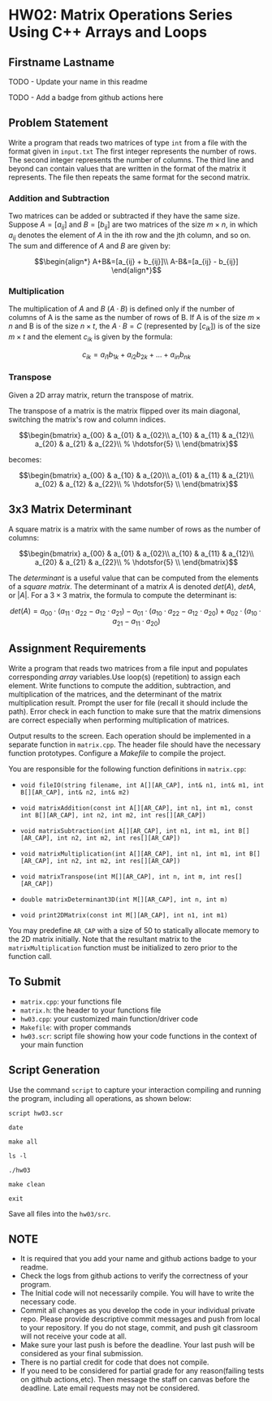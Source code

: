 # HW02: Matrix Operations Series Using C++ Arrays and Loops

## Firstname Lastname

TODO - Update your name in this readme

TODO - Add a badge from github actions here

## Problem Statement

Write a program that reads two matrices of type `int` from a file with the format given in `input.txt`
The first integer represents the number of rows.
The second integer represents the number of columns.
The third line and beyond can contain values that are written in the format of the matrix it represents. The file then repeats the same format for the second matrix.

### Addition and Subtraction

Two matrices can be added or subtracted if they have the same size.
Suppose $A = [a_{ij}]$ and $B = [b_{ij}]$ are two matrices of the size $m\times n$, in which $a_{ij}$ denotes the element of $A$ in the ith row and the jth column, and so on.  The sum and difference of $A$ and $B$ are given by:

$$\begin{align*}
A+B&=[a_{ij} + b_{ij}]\\
A-B&=[a_{ij} - b_{ij}]
\end{align*}$$

### Multiplication

The multiplication of $A$ and $B$ $(A\cdot B)$ is defined only if the number of columns of A is the same as the number of rows of B.  If A is of the size $m\times n$ and B is of the size $n\times t$, the $A\cdot B = C$ (represented by $[c_{ik}]$) is of the size $m\times t$ and the element $c_{ik}$ is given by the formula:

$$\begin{equation*}
c_{ik}=a_{i1}b_{1k}+a_{i2}b_{2k}+ \dotso + a_{in}b_{nk}
\end{equation*}$$

### Transpose

Given a 2D array matrix, return the transpose of matrix.

The transpose of a matrix is the matrix flipped over its main diagonal, switching the matrix's row and column indices.

$$\begin{bmatrix}
 a_{00} & a_{01} & a_{02}\\
 a_{10} & a_{11} & a_{12}\\
 a_{20} & a_{21} & a_{22}\\
% \hdotsfor{5} \\
\end{bmatrix}$$

becomes:

$$\begin{bmatrix}
 a_{00} & a_{10} & a_{20}\\
 a_{01} & a_{11} & a_{21}\\
 a_{02} & a_{12} & a_{22}\\
% \hdotsfor{5} \\
\end{bmatrix}$$

## 3x3 Matrix  Determinant

A square matrix is a matrix with the same number of rows as the number of columns:

$$\begin{bmatrix}
 a_{00} & a_{01} & a_{02}\\
  a_{10} & a_{11} & a_{12}\\
   a_{20} & a_{21} & a_{22}\\
   % \hdotsfor{5} \\
   \end{bmatrix}$$

The _determinant_ is a useful value that can be computed from the elements of a _square matrix_. The determinant of a matrix $A$ is denoted $det(A)$, $det A$, or $|A|$. 
For a $3\times 3$ matrix, the formula to compute the  determinant is:

$$det(A) = a_{00}\cdot(a_{11}\cdot a_{22} - a_{12}\cdot a_{21}) - a_{01}\cdot(a_{10}\cdot a_{22} - a_{12}\cdot a_{20}) + a_{02}\cdot(a_{10}\cdot a_{21} - a_{11}\cdot a_{20})$$

## Assignment Requirements

Write a program that reads two matrices from a file input and populates corresponding _array_ variables.Use loop(s) (repetition) to assign each element.  Write functions to compute the addition,
subtraction, and multiplication of the matrices, and the determinant of the matrix multiplication result.
Prompt the user for file (recall it should include the path). Error check in each function to make sure that the matrix dimensions are correct especially when performing multiplication of matrices. 

Output results to the screen.  Each operation should be implemented in a separate function in `matrix.cpp`. The header file should have the necessary function prototypes.  Configure a _Makefile_ to compile the project.

You are responsible for the following function definitions in `matrix.cpp`:
- `void fileIO(string filename, int A[][AR_CAP], int& n1, int& m1, int B[][AR_CAP], int& n2, int& m2)`

- `void matrixAddition(const int A[][AR_CAP], int n1, int m1, const int B[][AR_CAP], int n2, int m2, int res[][AR_CAP])`

- `void matrixSubtraction(int A[][AR_CAP], int n1, int m1, int B[][AR_CAP], int n2, int m2, int res[][AR_CAP])`

- `void matrixMultiplication(int A[][AR_CAP], int n1, int m1, int B[][AR_CAP], int n2, int m2, int res[][AR_CAP])`

- `void matrixTranspose(int M[][AR_CAP], int n, int m, int res[][AR_CAP])`

- `double matrixDeterminant3D(int M[][AR_CAP], int n, int m)`

- `void print2DMatrix(const int M[][AR_CAP], int n1, int m1)`

You may predefine `AR_CAP` with a size of 50 to statically allocate memory to the 2D matrix initially. Note that the resultant matrix to the `matrixMultiplication` function must be initialized to zero prior to the function call. 

## To Submit
- `matrix.cpp`: your functions file
- `matrix.h`: the header to your functions file
- `hw03.cpp`: your customized main function/driver code
- `Makefile`: with proper commands
- `hw03.scr`: script file showing how your code functions in the context of your main function

## Script Generation
Use the command `script` to capture your interaction compiling and running the program, including all operations, as shown below:

`script hw03.scr`

`date`

`make all`

`ls -l`

`./hw03`

`make clean`

`exit`

Save all files into the `hw03/src`.

## NOTE
- It is required that you add your name and github actions badge to your readme.
- Check the logs from github actions to verify the correctness of your program.
- The Initial code will not necessarily compile. You will have to write the necessary code.
- Commit all changes as you develop the code in your individual private repo. Please provide descriptive commit messages and push from local to your repository. If you do not stage, commit, and push git classroom will not receive your code at all.
- Make sure your last push is before the deadline. Your last push will be considered as your final submission.
- There is no partial credit for code that does not compile.
- If you need to be considered for partial grade for any reason(failing tests on github actions,etc). Then message the staff on canvas before the deadline. Late email requests may not be considered.

